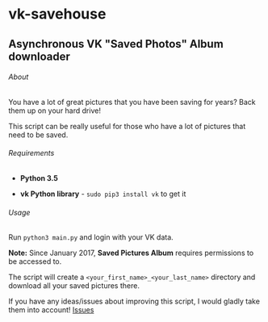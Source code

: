 # vk-savehouse
## Asynchronous VK "Saved Photos" Album downloader

###### About
You have a lot of great pictures that you have been saving for years? Back them up on your hard drive!

This script can be really useful for those who have a lot of pictures that need to be saved.

###### Requirements
- **Python 3.5**

- **vk Python library** - `sudo pip3 install vk` to get it

###### Usage
Run `python3 main.py` and login with your VK data. 

**Note:** Since January 2017, **Saved Pictures Album** requires permissions to be accessed to. 

The script will create a `<your_first_name>_<your_last_name>` directory and download all your saved pictures there.


If you have any ideas/issues about improving this script, I would gladly take them into account! [Issues](https://github.com/jonsnow123kappa/vk-savehouse/issues)